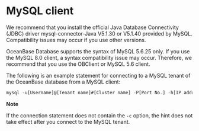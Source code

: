MySQL client 
=================================



We recommend that you install the official Java Database Connectivity (JDBC) driver mysql-connector-Java V5.1.30 or V5.1.40 provided by MySQL. Compatibility issues may occur if you use other versions. 

OceanBase Database supports the syntax of MySQL 5.6.25 only. If you use the MySQL 8.0 client, a syntax compatibility issue may occur. Therefore, we recommend that you use the OBClient or MySQL 5.6 client. 

The following is an example statement for connecting to a MySQL tenant of the OceanBase database from a MySQL client:

```javascript
mysql -u[Username]@[Tenant name]#[Cluster name] -P[Port No.] -h[IP address] -p[Password] -D[Database name] -c
```


**Note**



If the connection statement does not contain the `-c` option, the hint does not take effect after you connect to the MySQL tenant.



